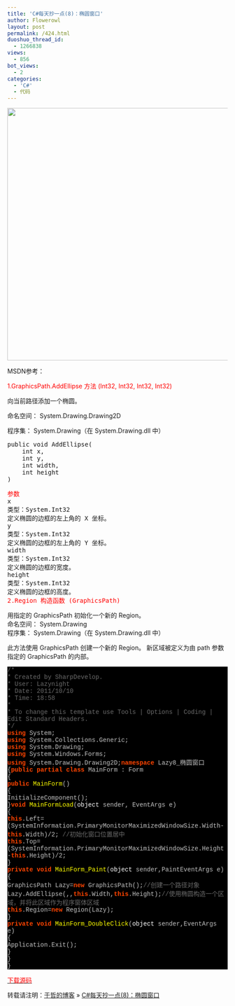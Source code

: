 ```yaml
---
title: 'C#每天抄一点(8)：椭圆窗口'
author: Flowerowl
layout: post
permalink: /424.html
duoshuo_thread_id:
  - 1266838
views:
  - 856
bot_views:
  - 2
categories:
  - 'C#'
  - 代码
---
```

<img class="aligncenter size-full wp-image-425" title="Lazynight | 夜阑" src="http://lazynight.me/wp-content/uploads/2011/10/20111010194244.jpg" alt="" width="555" height="577" />

MSDN参考：

<span style="color: #ff0000;">1.GraphicsPath.AddEllipse 方法 (Int32, Int32, Int32, Int32)</span>

向当前路径添加一个椭圆。

命名空间： System.Drawing.Drawing2D

程序集： System.Drawing（在 System.Drawing.dll 中）

<pre>public void AddEllipse(
	int x,
	int y,
	int width,
	int height
)</pre>

<pre><span style="color: #ff0000;">参数</span>
x
类型：System.Int32
定义椭圆的边框的左上角的 X 坐标。
y
类型：System.Int32
定义椭圆的边框的左上角的 Y 坐标。
width
类型：System.Int32
定义椭圆的边框的宽度。
height
类型：System.Int32
定义椭圆的边框的高度。
<span style="color: #ff0000;">2.Region 构造函数 (GraphicsPath)</span></pre>

用指定的 GraphicsPath 初始化一个新的 Region。  
命名空间： System.Drawing  
程序集： System.Drawing（在 System.Drawing.dll 中）

此方法使用 GraphicsPath 创建一个新的 Region。 新区域被定义为由 path 参数指定的 GraphicsPath 的内部。

<div class="source" style="font-family: '[object HTMLOptionElement]', Consolas, 'Lucida Console', 'Courier New'; color: #c0c0c0; background-color: #000000;">
  <span style="color: #696969;">/*</span><br /> <span style="color: #696969;"> * Created by SharpDevelop.</span><br /> <span style="color: #696969;"> * User: Lazynight</span><br /> <span style="color: #696969;"> * Date: 2011/10/10</span><br /> <span style="color: #696969;"> * Time: 18:58</span><br /> <span style="color: #696969;"> * </span><br /> <span style="color: #696969;"> * To change this template use Tools | Options | Coding | Edit Standard Headers.</span><br /> <span style="color: #696969;"> */</span><br /> <span style="color: #ff4400; font-weight: bold;">using</span> <span style="color: #c0c0c0;">System</span>;<br /> <span style="color: #ff4400; font-weight: bold;">using</span> <span style="color: #c0c0c0;">System.Collections.Generic</span>;<br /> <span style="color: #ff4400; font-weight: bold;">using</span> <span style="color: #c0c0c0;">System.Drawing</span>;<br /> <span style="color: #ff4400; font-weight: bold;">using</span> <span style="color: #c0c0c0;">System.Windows.Forms</span>;<br /> <span style="color: #ff4400; font-weight: bold;">using</span> <span style="color: #c0c0c0;">System.Drawing.Drawing2D</span>;<span style="color: #ff4400; font-weight: bold;">namespace</span> <span style="color: #c0c0c0;">Lazy8_</span><span style="color: #c0c0c0;">椭圆窗口</span><br /> <span style="color: #c0c0c0;">{</span><span style="color: #ff4400; font-weight: bold;">public</span> <span style="color: #ff4400; font-weight: bold;">partial</span> <span style="color: #ff4400; font-weight: bold;">class</span> <span style="color: #c0c0c0;">MainForm</span> <span style="color: #c0c0c0;">:</span> <span style="color: #c0c0c0;">Form</span><br /> <span style="color: #c0c0c0;">{</span><br /> <span style="color: #ff4400; font-weight: bold;">public</span> <span style="color: #ffff00;">MainForm</span>()<br /> <span style="color: #c0c0c0;">{</span><br /> <span style="color: #c0c0c0;">InitializeComponent</span>();<br /> <span style="color: #c0c0c0;">}</span><span style="color: #ff4400; font-weight: bold;">void</span> <span style="color: #ffff00;">MainFormLoad</span>(<span style="color: #ffffff;">object</span> <span style="color: #c0c0c0;">sender</span><span style="color: #c0c0c0;">,</span> <span style="color: #c0c0c0;">EventArgs</span> <span style="color: #c0c0c0;">e</span>)<br /> <span style="color: #c0c0c0;">{</span><br /> <span style="color: #ff4400; font-weight: bold;">this</span><span style="color: #c0c0c0;">.</span><span style="color: #c0c0c0;">Left</span><span style="color: #c0c0c0;">=(</span><span style="color: #c0c0c0;">SystemInformation</span><span style="color: #c0c0c0;">.</span><span style="color: #c0c0c0;">PrimaryMonitorMaximizedWindowSize</span><span style="color: #c0c0c0;">.</span><span style="color: #c0c0c0;">Width</span><span style="color: #c0c0c0;">-</span><span style="color: #ff4400; font-weight: bold;">this</span><span style="color: #c0c0c0;">.</span><span style="color: #c0c0c0;">Width</span><span style="color: #c0c0c0;">)/</span><span style="color: #c0c0c0;">2</span>; <span style="color: #696969;">//初始化窗口位置居中</span><br /> <span style="color: #ff4400; font-weight: bold;">this</span><span style="color: #c0c0c0;">.</span><span style="color: #c0c0c0;">Top</span><span style="color: #c0c0c0;">=(</span><span style="color: #c0c0c0;">SystemInformation</span><span style="color: #c0c0c0;">.</span><span style="color: #c0c0c0;">PrimaryMonitorMaximizedWindowSize</span><span style="color: #c0c0c0;">.</span><span style="color: #c0c0c0;">Height</span><span style="color: #c0c0c0;">-</span><span style="color: #ff4400; font-weight: bold;">this</span><span style="color: #c0c0c0;">.</span><span style="color: #c0c0c0;">Height</span><span style="color: #c0c0c0;">)/</span><span style="color: #c0c0c0;">2</span>;<br /> <span style="color: #c0c0c0;">}</span><br /> <span style="color: #ff4400; font-weight: bold;">private</span> <span style="color: #ff4400; font-weight: bold;">void</span> <span style="color: #ffff00;">MainForm_Paint</span>(<span style="color: #ffffff;">object</span> <span style="color: #c0c0c0;">sender</span><span style="color: #c0c0c0;">,</span><span style="color: #c0c0c0;">PaintEventArgs</span> <span style="color: #c0c0c0;">e</span>)<br /> <span style="color: #c0c0c0;">{</span><br /> <span style="color: #c0c0c0;">GraphicsPath</span> <span style="color: #c0c0c0;">Lazy</span><span style="color: #c0c0c0;">=</span><span style="color: #ff4400; font-weight: bold;">new</span> <span style="color: #c0c0c0;">GraphicsPath</span>();<span style="color: #696969;">//创建一个路径对象</span><br /> <span style="color: #c0c0c0;">Lazy</span><span style="color: #c0c0c0;">.</span><span style="color: #c0c0c0;">AddEllipse</span>(<span style="color: #c0c0c0;"></span><span style="color: #c0c0c0;">,</span><span style="color: #c0c0c0;"></span><span style="color: #c0c0c0;">,</span><span style="color: #ff4400; font-weight: bold;">this</span><span style="color: #c0c0c0;">.</span><span style="color: #c0c0c0;">Width</span><span style="color: #c0c0c0;">,</span><span style="color: #ff4400; font-weight: bold;">this</span><span style="color: #c0c0c0;">.</span><span style="color: #c0c0c0;">Height</span>);<span style="color: #696969;">//使用椭圆构造一个区域，并将此区域作为程序窗体区域</span><br /> <span style="color: #ff4400; font-weight: bold;">this</span><span style="color: #c0c0c0;">.</span><span style="color: #c0c0c0;">Region</span><span style="color: #c0c0c0;">=</span><span style="color: #ff4400; font-weight: bold;">new</span> <span style="color: #c0c0c0;">Region</span>(<span style="color: #c0c0c0;">Lazy</span>);<br /> <span style="color: #c0c0c0;">}</span><br /> <span style="color: #ff4400; font-weight: bold;">private</span> <span style="color: #ff4400; font-weight: bold;">void</span> <span style="color: #ffff00;">MainForm_DoubleClick</span>(<span style="color: #ffffff;">object</span> <span style="color: #c0c0c0;">sender</span><span style="color: #c0c0c0;">,</span><span style="color: #c0c0c0;">EventArgs</span> <span style="color: #c0c0c0;">e</span>)<br /> <span style="color: #c0c0c0;">{</span><br /> <span style="color: #c0c0c0;">Application</span><span style="color: #c0c0c0;">.</span><span style="color: #c0c0c0;">Exit</span>();<br /> <span style="color: #c0c0c0;">}</span><br /> <span style="color: #c0c0c0;">}</span><br /> <span style="color: #c0c0c0;">}</span>
</div>

<span style="color: #ff0000;"><a href="http://dl.dbank.com/c0xs5mqte6" target="_blank"><span style="color: #ff0000;">下载源码</span></a></span>

转载请注明：[于哲的博客][1] &raquo; [C#每天抄一点(8)：椭圆窗口][2]

 [1]: http://lazynight.me
 [2]: http://lazynight.me/424.html